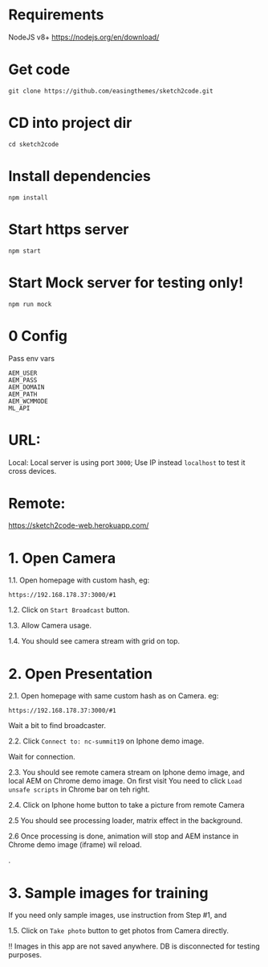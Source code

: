 # Requirements
NodeJS v8+ https://nodejs.org/en/download/

# Get code
```
git clone https://github.com/easingthemes/sketch2code.git
```

# CD into project dir
```
cd sketch2code
```

# Install dependencies
```
npm install
```

# Start https server
```
npm start
```

# Start Mock server for testing only!
```
npm run mock
```

# 0 Config

Pass env vars
```
AEM_USER
AEM_PASS
AEM_DOMAIN
AEM_PATH
AEM_WCMMODE
ML_API
```

# URL:

Local:
Local server is using port `3000`;
Use IP instead `localhost` to test it cross devices.

# Remote:
https://sketch2code-web.herokuapp.com/

# 1. Open Camera

1.1. Open homepage with custom hash, eg:
```
https://192.168.178.37:3000/#1
```
1.2. Click on `Start Broadcast` button.

1.3. Allow Camera usage.

1.4. You should see camera stream with grid on top.

# 2. Open Presentation

2.1. Open homepage with same custom hash as on Camera. eg:
```
https://192.168.178.37:3000/#1
```
Wait a bit to find broadcaster.

2.2. Click `Connect to: nc-summit19` on Iphone demo image.

Wait for connection.

2.3. You should see remote camera stream on Iphone demo image, and local AEM on Chrome demo image.
On first visit You need to click `Load unsafe scripts` in Chrome bar on teh right.

2.4. Click on Iphone home button to take a picture from remote Camera

2.5 You should see processing loader, matrix effect in the background.

2.6 Once processing is done, animation will stop and AEM instance in Chrome demo image (iframe) wil reload.

.

# 3. Sample images for training

If you need only sample images, use instruction from Step #1, and 

1.5. Click on `Take photo` button to get photos from Camera directly.

!! Images in this app are not saved anywhere.
DB is disconnected for testing purposes.
